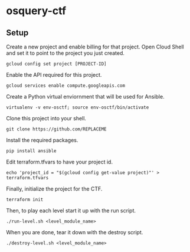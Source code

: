 # osquery-ctf

## Setup

Create a new project and enable billing for that project. Open Cloud Shell and set it to point to the project you just created.

`gcloud config set project [PROJECT-ID]`

Enable the API required for this project.

`gcloud services enable compute.googleapis.com`

Create a Python virtual enviornment that will be used for Ansible.

`virtualenv -v env-osctf; source env-osctf/bin/activate`

Clone this project into your shell.

`git clone https://github.com/REPLACEME`

Install the required packages.

`pip install ansible`

Edit terraform.tfvars to have your project id.

`echo 'project_id = "$(gcloud config get-value project)"' > terraform.tfvars`

Finally, initialize the project for the CTF.

`terraform init`

Then, to play each level start it up with the run script.

`./run-level.sh <level_module_name>`

When you are done, tear it down with the destroy script.

`./destroy-level.sh <level_module_name>`